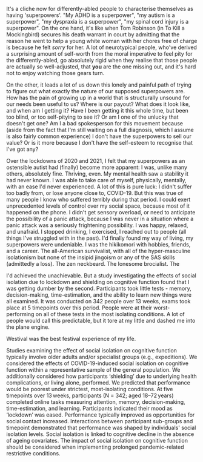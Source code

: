 It's a cliche now for differently-abled people to characterise themselves as having 'superpowers'.
"My ADHD is a superpower", "my autism is a superpower", "my dyspraxia is a superpower", "my spinal cord injury is a superpower".
On the one hand, it's like when Tom Robinson (in To Kill a Mockingbird) secures his death warrant in court by admitting that the reason he went to help a young white woman with her chores free of charge is because he felt *sorry* for her.
A lot of neurotypical people, who've derived a surprising amount of self-worth from the moral imperative to feel pity for the differently-abled, go absolutely rigid when they realise that those people are actually so well-adjusted, that **you** are the one missing out, and it's hard not to enjoy watching those gears turn.

On the other, it leads a lot of us down this lonely and painful path of trying to figure out what exactly the nature of our supposed superpowers are.
How has the pain of growing up in a world that is structurally unsound for our needs been useful to us?
Where is our payout?
What does it look like, and when am I getting it?
Have I been getting it this whole time, but been too blind, or too self-pitying to see it?
Or am I one of the unlucky that doesn't get one?
Am I a bad spokesperson for this movement because (aside from the fact that I'm still waiting on a full diagnosis, which I assume is also fairly common experience) I don't have the superpowers to sell our value?
Or is it more because I don't have the self-esteem to recognise that I've got any?

Over the lockdowns of 2020 and 2021, I felt that my superpowers as an ostensible autist had (finally) become more apparent: I was, unlike many others, absolutely fine.
Thriving, even. My mental health saw a stability it had never known. I was able to take care of myself, physically, mentally, with an ease I'd never experienced.
A lot of this is pure luck: I didn't suffer too badly from, or lose anyone close to, COVID-19. But this was true of many people I know who suffered terribly during that period.
I could exert unprecedented levels of control over my social space, because most of it happened on the phone.
I didn't get sensory overload, or need to anticipate the possibility of a panic attack, because I was never in a situation where a panic attack was a seriously frightening possibility.
I was happy, relaxed, and unafraid. I stopped drinking, I exercised, I reached out to people (all things I've struggled with in the past).
I'd finally found my way of living, my superpowers were undeniable.
I was the hikikomori with hobbies, friends, and a career.
The all-American survivalist, with all of the hyper-masculine isolationism but none of the insipid jingoism or any of the SAS skills (admittedly a loss).
The zen neckbeard. The lonesome brocialist. The

I'd achieved the unachievable. But a study investigating the effects of social isolation due to lockdown and shielding on cognitive function found that I was getting dumber by the second.
Participants took little tests - memory, decision-making, time-estimation, and the ability to learn new things were all examined.
It was conducted on 342 people over 13 weeks, exams took place at 5 timepoints over this period.
People were at their worst-performing on all of these tests in the most isolating conditions.
A lot of people would call this predictable, but it tore at my little and dashed me into the plane engine.

Westival was the best festival experience of my life.

Studies examining the effect of social isolation on cognitive function typically involve older adults and/or specialist groups (e.g., expeditions). We considered the effects of COVID-19-induced social isolation on cognitive function within a representative sample of the general population. We additionally considered how participants ‘shielding’ due to underlying health complications, or living alone, performed. We predicted that performance would be poorest under strictest, most-isolating conditions. At five timepoints over 13 weeks, participants (N = 342; aged 18–72 years) completed online tasks measuring attention, memory, decision-making, time-estimation, and learning. Participants indicated their mood as ‘lockdown’ was eased. Performance typically improved as opportunities for social contact increased. Interactions between participant sub-groups and timepoint demonstrated that performance was shaped by individuals' social isolation levels. Social isolation is linked to cognitive decline in the absence of ageing covariates. The impact of social isolation on cognitive function should be considered when implementing prolonged pandemic-related restrictive conditions.
